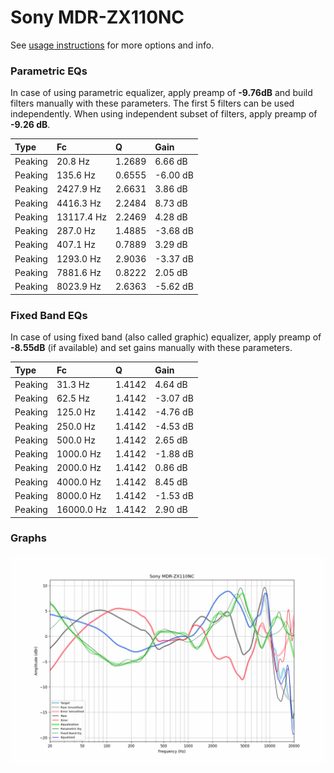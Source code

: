 # Sony MDR-ZX110NC
See [usage instructions](https://github.com/jaakkopasanen/AutoEq#usage) for more options and info.

### Parametric EQs
In case of using parametric equalizer, apply preamp of **-9.76dB** and build filters manually
with these parameters. The first 5 filters can be used independently.
When using independent subset of filters, apply preamp of **-9.26 dB**.

| Type    | Fc         |      Q | Gain     |
|:--------|:-----------|:-------|:---------|
| Peaking | 20.8 Hz    | 1.2689 | 6.66 dB  |
| Peaking | 135.6 Hz   | 0.6555 | -6.00 dB |
| Peaking | 2427.9 Hz  | 2.6631 | 3.86 dB  |
| Peaking | 4416.3 Hz  | 2.2484 | 8.73 dB  |
| Peaking | 13117.4 Hz | 2.2469 | 4.28 dB  |
| Peaking | 287.0 Hz   | 1.4885 | -3.68 dB |
| Peaking | 407.1 Hz   | 0.7889 | 3.29 dB  |
| Peaking | 1293.0 Hz  | 2.9036 | -3.37 dB |
| Peaking | 7881.6 Hz  | 0.8222 | 2.05 dB  |
| Peaking | 8023.9 Hz  | 2.6363 | -5.62 dB |

### Fixed Band EQs
In case of using fixed band (also called graphic) equalizer, apply preamp of **-8.55dB**
(if available) and set gains manually with these parameters.

| Type    | Fc         |      Q | Gain     |
|:--------|:-----------|:-------|:---------|
| Peaking | 31.3 Hz    | 1.4142 | 4.64 dB  |
| Peaking | 62.5 Hz    | 1.4142 | -3.07 dB |
| Peaking | 125.0 Hz   | 1.4142 | -4.76 dB |
| Peaking | 250.0 Hz   | 1.4142 | -4.53 dB |
| Peaking | 500.0 Hz   | 1.4142 | 2.65 dB  |
| Peaking | 1000.0 Hz  | 1.4142 | -1.88 dB |
| Peaking | 2000.0 Hz  | 1.4142 | 0.86 dB  |
| Peaking | 4000.0 Hz  | 1.4142 | 8.45 dB  |
| Peaking | 8000.0 Hz  | 1.4142 | -1.53 dB |
| Peaking | 16000.0 Hz | 1.4142 | 2.90 dB  |

### Graphs
![](./Sony%20MDR-ZX110NC.png)